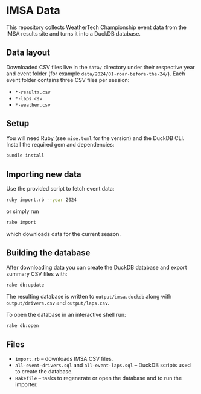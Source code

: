 # IMSA Data

This repository collects WeatherTech Championship event data from the IMSA results site and turns it into a DuckDB database.

## Data layout

Downloaded CSV files live in the `data/` directory under their respective year and event folder (for example `data/2024/01-roar-before-the-24/`). Each event folder contains three CSV files per session:

- `*-results.csv`
- `*-laps.csv`
- `*-weather.csv`

## Setup

You will need Ruby (see `mise.toml` for the version) and the DuckDB CLI. Install the required gem and dependencies:

```bash
bundle install
```

## Importing new data

Use the provided script to fetch event data:

```bash
ruby import.rb --year 2024
```

or simply run

```bash
rake import
```

which downloads data for the current season.

## Building the database

After downloading data you can create the DuckDB database and export summary CSV files with:

```bash
rake db:update
```

The resulting database is written to `output/imsa.duckdb` along with `output/drivers.csv` and `output/laps.csv`.

To open the database in an interactive shell run:

```bash
rake db:open
```

## Files

- `import.rb` – downloads IMSA CSV files.
- `all-event-drivers.sql` and `all-event-laps.sql` – DuckDB scripts used to create the database.
- `Rakefile` – tasks to regenerate or open the database and to run the importer.

